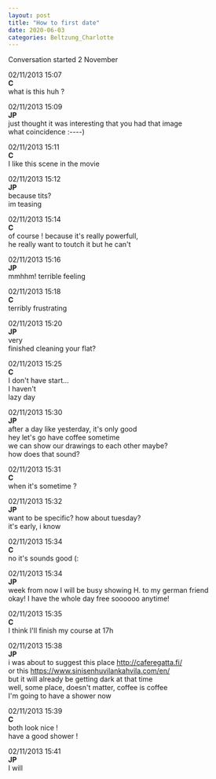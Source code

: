 ```yaml
---
layout: post
title: "How to first date"
date: 2020-06-03
categories: Beltzung_Charlotte
---
```


Conversation started 2 November  

02/11/2013 15:07  
**C**  
what is this huh ?

02/11/2013 15:09  
**JP**  
just thought it was interesting that you had that image  
what coincidence :----)

02/11/2013 15:11  
**C**  
I like this scene in the movie  

02/11/2013 15:12  
**JP**  
because tits?  
im teasing

02/11/2013 15:14  
**C**  
of course ! because it's really powerfull,  
he really want to toutch it but he can't

02/11/2013 15:16  
**JP**  
mmhhm! terrible feeling

02/11/2013 15:18  
**C**  
terribly frustrating

02/11/2013 15:20  
**JP**  
very  
finished cleaning your flat?

02/11/2013 15:25  
**C**  
I don't have start...  
I haven't  
lazy day

02/11/2013 15:30  
**JP**  
after a day like yesterday, it's only good  
hey let's go have coffee sometime  
we can show our drawings to each other maybe?  
how does that sound?

02/11/2013 15:31  
**C**  
when it's sometime ?

02/11/2013 15:32  
**JP**  
want to be specific? how about tuesday?  
it's early, i know

02/11/2013 15:34  
**C**  
no it's sounds good (:

02/11/2013 15:34  
**JP**  
week from now I will be busy showing H. to my german friend  
okay! I have the whole day free soooooo anytime!

02/11/2013 15:35  
**C**  
I think I'll finish my course at 17h

02/11/2013 15:38  
**JP**  
i was about to suggest this place <http://caferegatta.fi/>  
or this <https://www.sinisenhuvilankahvila.com/en/>  
but it will already be getting dark at that time  
well, some place, doesn't matter, coffee is coffee  
I'm going to have a shower now

02/11/2013 15:39  
**C**  
both look nice !  
have a good shower !

02/11/2013 15:41  
**JP**  
I will
